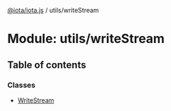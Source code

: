 [@iota/iota.js](../README.md) / utils/writeStream

# Module: utils/writeStream

## Table of contents

### Classes

- [WriteStream](../classes/utils/writestream.writestream.md)
